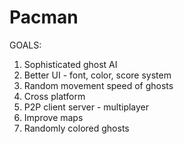 # Pacman
GOALS:
1. Sophisticated ghost AI
2. Better UI - font, color, score system
3. Random movement speed of ghosts
4. Cross platform
5. P2P client server - multiplayer
6. Improve maps
7. Randomly colored ghosts
